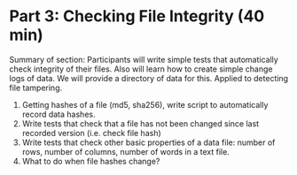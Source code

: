 # Part 3: Checking File Integrity (40 min)

Summary of section: Participants will write simple tests that automatically check integrity of their files. Also will learn how to create simple change logs of data. We will provide a directory of data for this. Applied to detecting file tampering.

1. Getting hashes of a file (md5, sha256), write script to automatically record data hashes.
1. Write tests that check that a file has not been changed since last recorded version (i.e. check file hash)
1. Write tests that check other basic properties of a data file: number of rows, number of columns, number of words in a text file.
1. What to do when file hashes change?
